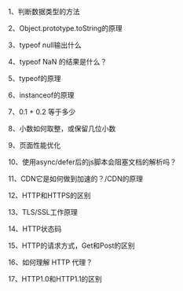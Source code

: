 1、判断数据类型的方法

2、Object.prototype.toString的原理

3、typeof null输出什么

4、typeof NaN 的结果是什么？

5、typeof的原理

6、instanceof的原理

7、0.1 + 0.2 等于多少

8、小数如何取整，或保留几位小数

9、页面性能优化

10、使用async/defer后的js脚本会阻塞文档的解析吗？

11、CDN它是如何做到加速的？/CDN的原理

12、HTTP和HTTPS的区别

13、TLS/SSL工作原理

14、HTTP状态码

15、HTTP的请求方式，Get和Post的区别

16、如何理解 HTTP 代理？

17、HTTP1.0和HTTP1.1的区别